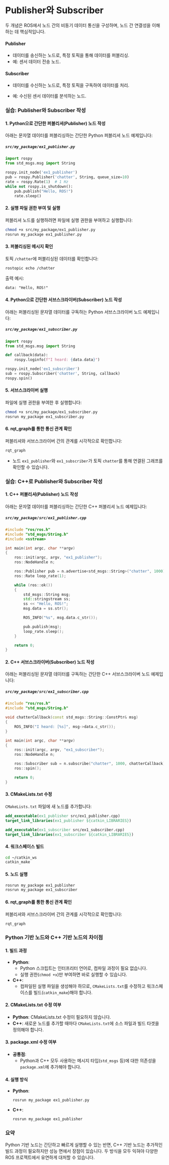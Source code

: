 # Publisher와 Subscriber

두 개념은 ROS에서 노드 간의 비동기 데이터 통신을 구성하며, 노드 간 연결성을 이해하는 데 핵심적입니다.



#### **Publisher**

* 데이터를 송신하는 노드로, 특정 토픽을 통해 데이터를 퍼블리싱.
* 예: 센서 데이터 전송 노드.

#### **Subscriber**

* 데이터를 수신하는 노드로, 특정 토픽을 구독하여 데이터를 처리.

* 예: 수신된 센서 데이터를 분석하는 노드.

  





### 실습: Publisher와 Subscriber 작성

#### 1. Python으로 간단한 퍼블리셔(Publisher) 노드 작성

아래는 문자열 데이터를 퍼블리싱하는 간단한 Python 퍼블리셔 노드 예제입니다:

##### `src/my_package/ex1_publisher.py`
```python
import rospy
from std_msgs.msg import String

rospy.init_node('ex1_publisher')
pub = rospy.Publisher('chatter', String, queue_size=10)
rate = rospy.Rate(1)  # 1 Hz
while not rospy.is_shutdown():
    pub.publish("Hello, ROS!")
    rate.sleep()
```



#### 2. 실행 파일 권한 부여 및 실행

퍼블리셔 노드를 실행하려면 파일에 실행 권한을 부여하고 실행합니다:

```bash
chmod +x src/my_package/ex1_publisher.py
rosrun my_package ex1_publisher.py
```



#### 3. 퍼블리싱된 메시지 확인

토픽 `/chatter`에 퍼블리싱된 데이터를 확인합니다:

```bash
rostopic echo /chatter
```

출력 예시:

```text
data: "Hello, ROS!"
```



#### 4. Python으로 간단한 서브스크라이버(Subscriber) 노드 작성

아래는 퍼블리싱된 문자열 데이터를 구독하는 Python 서브스크라이버 노드 예제입니다:

##### `src/my_package/ex1_subscriber.py`
```python
import rospy
from std_msgs.msg import String

def callback(data):
    rospy.loginfo(f"I heard: {data.data}")

rospy.init_node('ex1_subscriber')
sub = rospy.Subscriber('chatter', String, callback)
rospy.spin()
```



#### 5. 서브스크라이버 실행

파일에 실행 권한을 부여한 후 실행합니다:

```bash
chmod +x src/my_package/ex1_subscriber.py
rosrun my_package ex1_subscriber.py
```



#### 6. rqt\_graph를 통한 통신 관계 확인

퍼블리셔와 서브스크라이버 간의 관계를 시각적으로 확인합니다:

```bash
rqt_graph
```

* 노드 `ex1_publisher`와 `ex1_subscriber`가 토픽 `chatter`를 통해 연결된 그래프를 확인할 수 있습니다.



### 실습: C++로 Publisher와 Subscriber 작성

#### 1. C++ 퍼블리셔(Publisher) 노드 작성

아래는 문자열 데이터를 퍼블리싱하는 간단한 C++ 퍼블리셔 노드 예제입니다:

##### `src/my_package/src/ex1_publisher.cpp`
```cpp
#include "ros/ros.h"
#include "std_msgs/String.h"
#include <sstream>

int main(int argc, char **argv)
{
    ros::init(argc, argv, "ex1_publisher");
    ros::NodeHandle n;

    ros::Publisher pub = n.advertise<std_msgs::String>("chatter", 1000);
    ros::Rate loop_rate(1);

    while (ros::ok())
    {
        std_msgs::String msg;
        std::stringstream ss;
        ss << "Hello, ROS!";
        msg.data = ss.str();

        ROS_INFO("%s", msg.data.c_str());

        pub.publish(msg);
        loop_rate.sleep();
    }

    return 0;
}
```



#### 2. C++ 서브스크라이버(Subscriber) 노드 작성

아래는 퍼블리싱된 문자열 데이터를 구독하는 간단한 C++ 서브스크라이버 노드 예제입니다:

##### `src/my_package/src/ex1_subscriber.cpp`
```cpp
#include "ros/ros.h"
#include "std_msgs/String.h"

void chatterCallback(const std_msgs::String::ConstPtr& msg)
{
    ROS_INFO("I heard: [%s]", msg->data.c_str());
}

int main(int argc, char **argv)
{
    ros::init(argc, argv, "ex1_subscriber");
    ros::NodeHandle n;

    ros::Subscriber sub = n.subscribe("chatter", 1000, chatterCallback);
    ros::spin();

    return 0;
}
```



#### 3. CMakeLists.txt 수정

`CMakeLists.txt` 파일에 새 노드를 추가합니다:

```cmake
add_executable(ex1_publisher src/ex1_publisher.cpp)
target_link_libraries(ex1_publisher ${catkin_LIBRARIES})

add_executable(ex1_subscriber src/ex1_subscriber.cpp)
target_link_libraries(ex1_subscriber ${catkin_LIBRARIES})
```



#### 4. 워크스페이스 빌드

```bash
cd ~/catkin_ws
catkin_make
```



#### 5. 노드 실행

```bash
rosrun my_package ex1_publisher
rosrun my_package ex1_subscriber
```



#### 6. rqt\_graph를 통한 통신 관계 확인

퍼블리셔와 서브스크라이버 간의 관계를 시각적으로 확인합니다:

```bash
rqt_graph
```



### Python 기반 노드와 C++ 기반 노드의 차이점

#### 1. **빌드 과정**

* **Python**:
  * Python 스크립트는 인터프리터 언어로, 컴파일 과정이 필요 없습니다.
  * 실행 권한(`chmod +x`)만 부여하면 바로 실행할 수 있습니다.
* **C++**:
  * 컴파일된 실행 파일을 생성해야 하므로, `CMakeLists.txt`를 수정하고 워크스페이스를 빌드(`catkin_make`)해야 합니다.



#### 2. **CMakeLists.txt 수정 여부**

* **Python**: CMakeLists.txt 수정이 필요하지 않습니다.
* **C++**: 새로운 노드를 추가할 때마다 `CMakeLists.txt`에 소스 파일과 빌드 타겟을 정의해야 합니다.



#### 3. **package.xml 수정 여부**

* **공통점**:
  * Python과 C++ 모두 사용하는 메시지 타입(`std_msgs` 등)에 대한 의존성을 `package.xml`에 추가해야 합니다.



#### 4. **실행 방식**

*   **Python**:

    ```bash
    rosrun my_package ex1_publisher.py
    ```
*   **C++**:

    ```bash
    rosrun my_package ex1_publisher
    ```



### 요약

Python 기반 노드는 간단하고 빠르게 실행할 수 있는 반면, C++ 기반 노드는 추가적인 빌드 과정이 필요하지만 성능 면에서 장점이 있습니다. 두 방식을 모두 익혀야 다양한 ROS 프로젝트에서 유연하게 대처할 수 있습니다.
